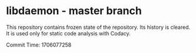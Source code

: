 # libdaemon - master branch

This repository contains frozen state of the repository.
Its history is cleared. It is used only for static code
analysis with Codacy.

Commit Time: 1706077258